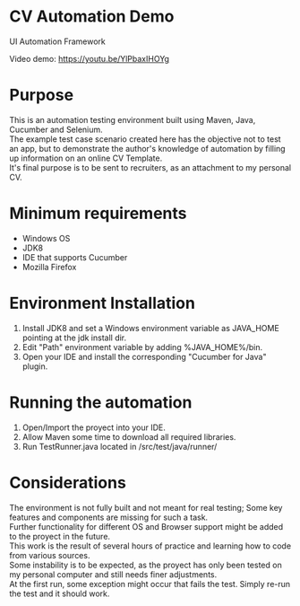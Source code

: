 # CV Automation Demo

UI Automation Framework

Video demo: https://youtu.be/YlPbaxIHOYg


# Purpose

This is an automation testing environment built using Maven, Java, Cucumber and Selenium. \
The example test case scenario created here has the objective not to test an app, but to demonstrate the author's knowledge of automation by filling up information on an online CV Template. \
It's final purpose is to be sent to recruiters, as an attachment to my personal CV.


# Minimum requirements

- Windows OS
- JDK8
- IDE that supports Cucumber
- Mozilla Firefox


# Environment Installation

1. Install JDK8 and set a Windows environment variable as JAVA_HOME pointing at the jdk install dir.
2. Edit "Path" environment variable by adding %JAVA_HOME%/bin.
3. Open your IDE and install the corresponding "Cucumber for Java" plugin.


# Running the automation

1. Open/Import the proyect into your IDE.
2. Allow Maven some time to download all required libraries.
3. Run TestRunner.java located in /src/test/java/runner/


# Considerations

The environment is not fully built and not meant for real testing; Some key features and components are missing for such a task. \
Further functionality for different OS and Browser support might be added to the proyect in the future. \
This work is the result of several hours of practice and learning how to code from various sources. \
Some instability is to be expected, as the proyect has only been tested on my personal computer and still needs finer adjustments. \
At the first run, some exception might occur that fails the test. Simply re-run the test and it should work.
